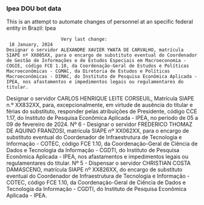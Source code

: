  ### Ipea DOU bot data
 This is an attempt to automate changes of personnel at an specific federal entity in Brazil: Ipea
 
                        Very last change: 
 	 18 January, 2024
	Designar o servidor ALEXANDRE XAVIER YWATA DE CARVALHO, matrícula SIAPE nº XX005XX, para o encargo de substituto eventual do Coordenador de Gestão de Informações e de Estudos Especiais em Macroeconomia - COGIE, código FCE 1.10, da Coordenação-Geral de Estudos e Políticas Macroeconômicas - CGMAC, da Diretoria de Estudos e Políticas Macroeconômicas - DIMAC, do Instituto de Pesquisa Econômica Aplicada - IPEA, nos afastamentos e impedimentos legais ou regulamentares do titular.
Designar o servidor CARLOS HENRIQUE LEITE CORSEUIL, Matrícula SIAPE n.º XX832XX, para, excepcionalmente, em virtude de ausência do titular e férias do substituto, responder pelas atribuições de Presidente, código CCE 1.17, do Instituto de Pesquisa Econômica Aplicada - IPEA, no período de 05 a 09 de fevereiro de 2024.
Nº 6 - Designar o servidor FREDERICO THOMAZ DE AQUINO FRANZOSI, matrícula SIAPE nº XX062XX, para o encargo de substituto eventual do Coordenador de Infraestrutura de Tecnologia e Informação - COTEC, código FCE 1.10, da Coordenação-Geral de Ciência de Dados e Tecnologia da Informação - CGDTI, do Instituto de Pesquisa Econômica Aplicada - IPEA, nos afastamentos e impedimentos legais ou regulamentares do titular.
Nº 5 - Dispensar o servidor CHRISTIAN COSTA DAMASCENO, matrícula SIAPE nº XX826XX, do encargo de substituto eventual do Coordenador de Infraestrutura de Tecnologia e Informação - COTEC, código FCE 1.10, da Coordenação-Geral de Ciência de Dados e Tecnologia da Informação - CGDTI, do Instituto de Pesquisa Econômica Aplicada - IPEA.
